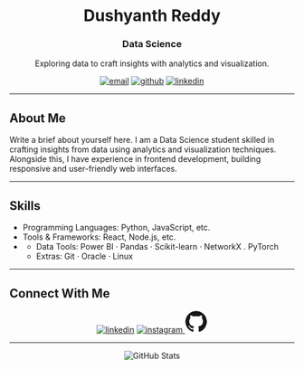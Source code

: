
<div align="center">
  <h1>Dushyanth Reddy</h1>
  <h3>Data Science</h3>
  <p>Exploring data to craft insights with analytics and visualization.</p>
  <a href="mailto:saripiralladushyanthreddy2004@example.com"><img src="https://img.shields.io/badge/Email-your.email@example.com-blue?style=flat-square&logo=gmail" alt="email"></a>
  <a href="https://github.com/dushyanth-04"><img src="https://img.shields.io/badge/GitHub-yourusername-black?style=flat-square&logo=github" alt="github"></a>
  <a href="https:/www.linkedin.com/in/dushyanth-reddy-12868a262/"><img src="https://img.shields.io/badge/LinkedIn-yourlinkedin-blue?style=flat-square&logo=linkedin" alt="linkedin"></a>
</div>

---

## About Me
Write a brief about yourself here.
I am a Data Science student skilled in crafting insights from data using analytics and visualization techniques. Alongside this, I have experience in frontend development, building responsive and user-friendly web interfaces.

---

## Skills
* Programming Languages: Python, JavaScript, etc.
* Tools & Frameworks: React, Node.js, etc.
* - Data Tools: Power BI · Pandas · Scikit-learn · NetworkX . PyTorch
  - Extras: Git · Oracle · Linux

---

## Connect With Me
<p align="center">
  <a href="https:/www.linkedin.com/in/dushyanth-reddy-12868a262/" target="_blank"><img src="https://raw.githubusercontent.com/rahuldkjain/github-profile-readme-generator/master/src/images/icons/Social/linked-in-alt.svg" alt="linkedin" width="40" height="40"/></a>
  <a href="https://instagram.com/dushyantt_04" target="_blank">
  <img src="https://raw.githubusercontent.com/rahuldkjain/github-profile-readme-generator/master/src/images/icons/Social/instagram.svg" alt="instagram" width="40" height="40"/>
</a>
  <a href="https://github.com/dushyanth-04" target="_blank"><img src="https://raw.githubusercontent.com/devicons/devicon/master/icons/github/github-original.svg" alt="github" width="40" height="40"/></a>
</p>

---

<p align="center">
  <img src="https://github-readme-stats.vercel.app/api?username=yourusername&show_icons=true&theme=light&hide_border=true" alt="GitHub Stats" width="400"/>
</p>
